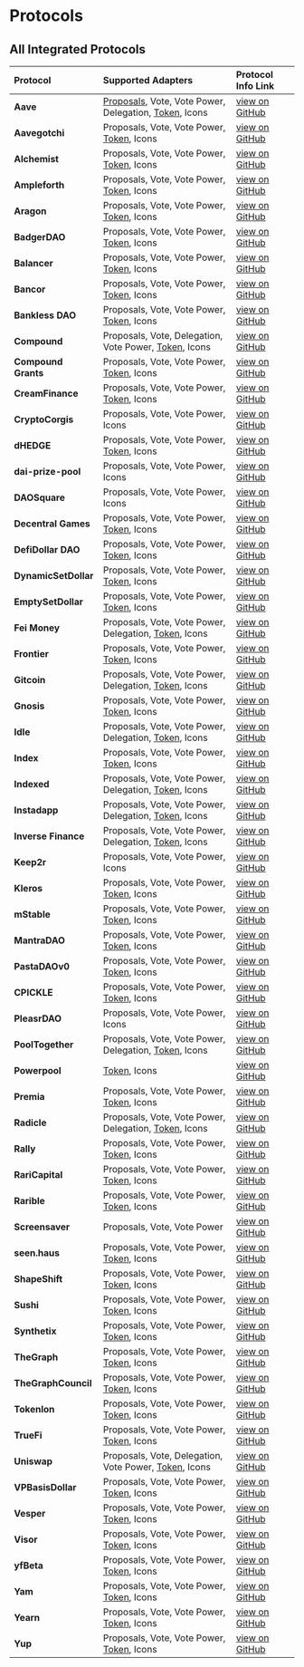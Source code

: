 # Protocols

## All Integrated Protocols

| Protocol | Supported Adapters | Protocol Info Link |
| :--- | :--- | :--- |
| **Aave** | [Proposals](adapters/proposals-adapter.md), Vote, Vote Power, Delegation, [Token](/sdk/adapters/token), Icons | [view on GitHub](https://github.com/boardroom-inc/protocol-Info/tree/main/protocols/aave) |
| **Aavegotchi** | Proposals, Vote, Vote Power, [Token](/sdk/adapters/token), Icons | [view on GitHub](https://github.com/boardroom-inc/protocol-Info/tree/main/protocols/aavegotchi) |
| **Alchemist** | Proposals, Vote, Vote Power, [Token](/sdk/adapters/token), Icons | [view on GitHub](https://github.com/boardroom-inc/protocol-Info/tree/main/protocols/alchemist) |
| **Ampleforth** | Proposals, Vote, Vote Power, [Token](/sdk/adapters/token), Icons | [view on GitHub](https://github.com/boardroom-inc/protocol-Info/tree/main/protocols/ampleforth) |
| **Aragon** | Proposals, Vote, Vote Power, [Token](/sdk/adapters/token), Icons | [view on GitHub](https://github.com/boardroom-inc/protocol-Info/tree/main/protocols/aragon) |
| **BadgerDAO** | Proposals, Vote, Vote Power, [Token](/sdk/adapters/token), Icons | [view on GitHub](https://github.com/boardroom-inc/protocol-Info/tree/main/protocols/badgerdao) |
| **Balancer** | Proposals, Vote, Vote Power, [Token](/sdk/adapters/token), Icons | [view on GitHub](https://github.com/boardroom-inc/protocol-Info/tree/main/protocols/balancer) |
| **Bancor** | Proposals, Vote, Vote Power, [Token](/sdk/adapters/token), Icons | [view on GitHub](https://github.com/boardroom-inc/protocol-Info/tree/main/protocols/bancor) |
| **Bankless DAO** | Proposals, Vote, Vote Power, [Token](/sdk/adapters/token), Icons | [view on GitHub](https://github.com/boardroom-inc/protocol-Info/tree/main/protocols/banklessvault) |
| **Compound** | Proposals, Vote, Delegation, Vote Power, [Token](/sdk/adapters/token), Icons | [view on GitHub](https://github.com/boardroom-inc/protocol-Info/tree/main/protocols/compound) |
| **Compound Grants** | Proposals, Vote, Vote Power, [Token](/sdk/adapters/token), Icons | [view on GitHub](https://github.com/boardroom-inc/protocol-Info/tree/main/protocols/compoundgrants) |
| **CreamFinance** | Proposals, Vote, Vote Power, [Token](/sdk/adapters/token), Icons | [view on GitHub](https://github.com/boardroom-inc/protocol-Info/tree/main/protocols/creamfinance) |
| **CryptoCorgis** | Proposals, Vote, Vote Power, Icons | [view on GitHub](https://github.com/boardroom-inc/protocol-Info/tree/main/protocols/cryptocorgis) |
| **dHEDGE** | Proposals, Vote, Vote Power, [Token](/sdk/adapters/token), Icons | [view on GitHub](https://github.com/boardroom-inc/protocol-Info/tree/main/protocols/dhedge) |
| **dai-prize-pool** | Proposals, Vote, Vote Power, Icons | [view on GitHub](https://github.com/boardroom-inc/protocol-Info/tree/main/protocols/daiprizepool) |
| **DAOSquare** | Proposals, Vote, Vote Power, Icons | [view on GitHub](https://github.com/boardroom-inc/protocol-Info/tree/main/protocols/daosquare) |
| **Decentral Games** | Proposals, Vote, Vote Power, [Token](/sdk/adapters/token), Icons | [view on GitHub](https://github.com/boardroom-inc/protocol-Info/tree/main/protocols/decentralgames) |
| **DefiDollar DAO** | Proposals, Vote, Vote Power, [Token](/sdk/adapters/token), Icons | [view on GitHub](https://github.com/boardroom-inc/protocol-Info/tree/main/protocols/defidollar) |
| **DynamicSetDollar** | Proposals, Vote, Vote Power, [Token](/sdk/adapters/token), Icons | [view on GitHub](https://github.com/boardroom-inc/protocol-Info/tree/main/protocols/dsd) |
| **EmptySetDollar** | Proposals, Vote, Vote Power, [Token](/sdk/adapters/token), Icons | [view on GitHub](https://github.com/boardroom-inc/protocol-Info/tree/main/protocols/esd) |
| **Fei Money** | Proposals, Vote, Vote Power, Delegation, [Token](/sdk/adapters/token), Icons | [view on GitHub](https://github.com/boardroom-inc/protocol-Info/tree/main/protocols/fei) |
| **Frontier** | Proposals, Vote, Vote Power, [Token](/sdk/adapters/token), Icons | [view on GitHub](https://github.com/boardroom-inc/protocol-Info/tree/main/protocols/frontier) |
| **Gitcoin** | Proposals, Vote, Vote Power, Delegation, [Token](/sdk/adapters/token), Icons | [view on GitHub](https://github.com/boardroom-inc/protocol-Info/tree/main/protocols/gitcoin) |
| **Gnosis** | Proposals, Vote, Vote Power, [Token](/sdk/adapters/token), Icons | [view on GitHub](https://github.com/boardroom-inc/protocol-Info/tree/main/protocols/gnosis) |
| **Idle** | Proposals, Vote, Vote Power, Delegation, [Token](/sdk/adapters/token), Icons | [view on GitHub](https://github.com/boardroom-inc/protocol-Info/tree/main/protocols/idlefinance) |
| **Index** | Proposals, Vote, Vote Power, [Token](/sdk/adapters/token), Icons | [view on GitHub](https://github.com/boardroom-inc/protocol-Info/tree/main/protocols/indexCoop) |
| **Indexed** | Proposals, Vote, Vote Power, Delegation, [Token](/sdk/adapters/token), Icons | [view on GitHub](https://github.com/boardroom-inc/protocol-Info/tree/main/protocols/indexed) |
| **Instadapp** | Proposals, Vote, Vote Power, Delegation, [Token](/sdk/adapters/token), Icons | [view on GitHub](https://github.com/boardroom-inc/protocol-Info/tree/main/protocols/instadapp) |
| **Inverse Finance** | Proposals, Vote, Vote Power, Delegation, [Token](/sdk/adapters/token), Icons | [view on GitHub](https://github.com/boardroom-inc/protocol-Info/tree/main/protocols/inverse) |
| **Keep2r** | Proposals, Vote, Vote Power, Icons | [view on GitHub](https://github.com/boardroom-inc/protocol-Info/tree/main/protocols/keep2r) |
| **Kleros** | Proposals, Vote, Vote Power, [Token](/sdk/adapters/token), Icons | [view on GitHub](https://github.com/boardroom-inc/protocol-Info/tree/main/protocols/kleros) |
| **mStable** | Proposals, Vote, Vote Power, [Token](/sdk/adapters/token), Icons | [view on GitHub](https://github.com/boardroom-inc/protocol-Info/tree/main/protocols/mstable) |
| **MantraDAO** | Proposals, Vote, Vote Power, [Token](/sdk/adapters/token), Icons | [view on GitHub](https://github.com/boardroom-inc/protocol-Info/tree/main/protocols/mantraDao) |
| **PastaDAOv0** | Proposals, Vote, Vote Power, [Token](/sdk/adapters/token), Icons | [view on GitHub](https://github.com/boardroom-inc/protocol-Info/tree/main/protocols/pasta) |
| **CPICKLE** | Proposals, Vote, Vote Power, [Token](/sdk/adapters/token), Icons | [view on GitHub](https://github.com/boardroom-inc/protocol-Info/tree/main/protocols/pickle) |
| **PleasrDAO** | Proposals, Vote, Vote Power, Icons | [view on GitHub](https://github.com/boardroom-inc/protocol-Info/tree/main/protocols/pleasrdao) |
| **PoolTogether** | Proposals, Vote, Vote Power, Delegation, [Token](/sdk/adapters/token), Icons | [view on GitHub](https://github.com/boardroom-inc/protocol-Info/tree/main/protocols/pooltogether) |
| **Powerpool** | [Token](/sdk/adapters/token), Icons | [view on GitHub](https://github.com/boardroom-inc/protocol-Info/tree/main/protocols/powerpool) |
| **Premia** | Proposals, Vote, Vote Power, [Token](/sdk/adapters/token), Icons | [view on GitHub](https://github.com/boardroom-inc/protocol-Info/tree/main/protocols/premia) |
| **Radicle** | Proposals, Vote, Vote Power, Delegation, [Token](/sdk/adapters/token), Icons | [view on GitHub](https://github.com/boardroom-inc/protocol-Info/tree/main/protocols/radicle) |
| **Rally** | Proposals, Vote, Vote Power, [Token](/sdk/adapters/token), Icons | [view on GitHub](https://github.com/boardroom-inc/protocol-Info/tree/main/protocols/rally) |
| **RariCapital** | Proposals, Vote, Vote Power, [Token](/sdk/adapters/token), Icons | [view on GitHub](https://github.com/boardroom-inc/protocol-Info/tree/main/protocols/rari) |
| **Rarible** | Proposals, Vote, Vote Power, [Token](/sdk/adapters/token), Icons | [view on GitHub](https://github.com/boardroom-inc/protocol-Info/tree/main/protocols/rarible) |
| **Screensaver** | Proposals, Vote, Vote Power | [view on GitHub](https://github.com/boardroom-inc/protocol-Info/tree/main/protocols/screensaver) |
| **seen.haus** | Proposals, Vote, Vote Power, [Token](/sdk/adapters/token), Icons | [view on GitHub](https://github.com/boardroom-inc/protocol-Info/tree/main/protocols/seen) |
| **ShapeShift** | Proposals, Vote, Vote Power, [Token](/sdk/adapters/token), Icons | [view on GitHub](https://github.com/boardroom-inc/protocol-Info/tree/main/protocols/shapeshift) |
| **Sushi** | Proposals, Vote, Vote Power, [Token](/sdk/adapters/token), Icons | [view on GitHub](https://github.com/boardroom-inc/protocol-Info/tree/main/protocols/sushi) |
| **Synthetix** | Proposals, Vote, Vote Power, [Token](/sdk/adapters/token), Icons | [view on GitHub](https://github.com/boardroom-inc/protocol-Info/tree/main/protocols/synthetix) |
| **TheGraph** | Proposals, Vote, Vote Power, [Token](/sdk/adapters/token), Icons | [view on GitHub](https://github.com/boardroom-inc/protocol-Info/tree/main/protocols/graphprotocol) |
| **TheGraphCouncil** | Proposals, Vote, Vote Power, [Token](/sdk/adapters/token), Icons | [view on GitHub](https://github.com/boardroom-inc/protocol-Info/tree/main/protocols/thegraphcouncil) |
| **Tokenlon** | Proposals, Vote, Vote Power, [Token](/sdk/adapters/token), Icons | [view on GitHub](https://github.com/boardroom-inc/protocol-Info/tree/main/protocols/tokenlon) |
| **TrueFi** | Proposals, Vote, Vote Power, [Token](/sdk/adapters/token), Icons | [view on GitHub](https://github.com/boardroom-inc/protocol-Info/tree/main/protocols/truefigov) |
| **Uniswap** | Proposals, Vote, Delegation, Vote Power, [Token](/sdk/adapters/token), Icons | [view on GitHub](https://github.com/boardroom-inc/protocol-Info/tree/main/protocols/uniswap) |
| **VPBasisDollar** | Proposals, Vote, Vote Power, [Token](/sdk/adapters/token), Icons | [view on GitHub](https://github.com/boardroom-inc/protocol-Info/tree/main/protocols/basisdollar) |
| **Vesper** | Proposals, Vote, Vote Power, [Token](/sdk/adapters/token), Icons | [view on GitHub](https://github.com/boardroom-inc/protocol-Info/tree/main/protocols/vsp) |
| **Visor** | Proposals, Vote, Vote Power, [Token](/sdk/adapters/token), Icons | [view on GitHub](https://github.com/boardroom-inc/protocol-Info/tree/main/protocols/visor) |
| **yfBeta** | Proposals, Vote, Vote Power, [Token](/sdk/adapters/token), Icons | [view on GitHub](https://github.com/boardroom-inc/protocol-Info/tree/main/protocols/yfbeta) |
| **Yam** | Proposals, Vote, Vote Power, [Token](/sdk/adapters/token), Icons | [view on GitHub](https://github.com/boardroom-inc/protocol-Info/tree/main/protocols/yam) |
| **Yearn** | Proposals, Vote, Vote Power, [Token](/sdk/adapters/token), Icons | [view on GitHub](https://github.com/boardroom-inc/protocol-Info/tree/main/protocols/ybaby) |
| **Yup** | Proposals, Vote, Vote Power, [Token](/sdk/adapters/token), Icons | [view on GitHub](https://github.com/boardroom-inc/protocol-Info/tree/main/protocols/yup) |


